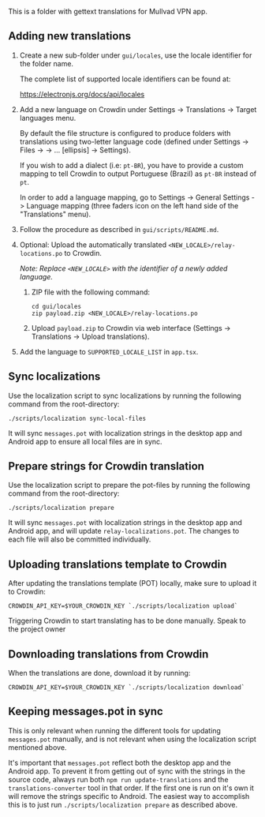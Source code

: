 This is a folder with gettext translations for Mullvad VPN app.

## Adding new translations

1. Create a new sub-folder under `gui/locales`, use the locale identifier for the folder name.
   
   The complete list of supported locale identifiers can be found at:
   
   https://electronjs.org/docs/api/locales

1. Add a new language on Crowdin under Settings -> Translations -> Target languages menu. 
   
   By default the file structure is configured to produce folders with translations using two-letter
   language code (defined under Settings -> Files -> <FILE> -> ... [ellipsis] -> Settings). 
  
   If you wish to add a dialect (i.e: `pt-BR`), you have to provide a custom mapping 
   to tell Crowdin to output Portuguese (Brazil) as `pt-BR` instead of `pt`.
   
   In order to add a language mapping, go to Settings -> General Settings -> Language mapping 
   (three faders icon on the left hand side of the "Translations" menu).

1. Follow the procedure as described in `gui/scripts/README.md`.

1. Optional: Upload the automatically translated `<NEW_LOCALE>/relay-locations.po` to 
   Crowdin. 
   
   *Note: Replace `<NEW_LOCALE>` with the identifier of a newly added language.*
   
   1. ZIP file with the following command:
   
      ```
      cd gui/locales
      zip payload.zip <NEW_LOCALE>/relay-locations.po
      ```
   
   1. Upload `payload.zip` to Crowdin via web interface (Settings -> Translations -> Upload 
      translations).

1. Add the language to `SUPPORTED_LOCALE_LIST` in `app.tsx`.

## Sync localizations

Use the localization script to sync localizations by running the following command from the
root-directory:
```
./scripts/localization sync-local-files
```

It will sync `messages.pot` with localization strings in the desktop app and Android app to ensure
all local files are in sync.

## Prepare strings for Crowdin translation

Use the localization script to prepare the pot-files by running the following command from the
root-directory:
```
./scripts/localization prepare
```

It will sync `messages.pot` with localization strings in the desktop app and Android app, and will
update `relay-localizations.pot`. The changes to each file will also be committed individually.

## Uploading translations template to Crowdin

After updating the translations template (POT) locally, make sure to upload it to Crowdin:
```
CROWDIN_API_KEY=$YOUR_CROWDIN_KEY `./scripts/localization upload`
```

Triggering Crowdin to start translating has to be done manually. Speak to the project owner

## Downloading translations from Crowdin

When the translations are done, download it by running:
```
CROWDIN_API_KEY=$YOUR_CROWDIN_KEY `./scripts/localization download`
```

## Keeping messages.pot in sync

This is only relevant when running the different tools for updating `messages.pot` manually, and
is not relevant when using the localization script mentioned above.

It's important that `messages.pot` reflect both the desktop app and the Android app. To prevent it
from getting out of sync with the strings in the source code, always run both
`npm run update-translations` and the `translations-converter` tool in that order. If the first one
is run on it's own it will remove the strings specific to Android. The easiest way to accomplish
this is to just run `./scripts/localization prepare` as described above.
